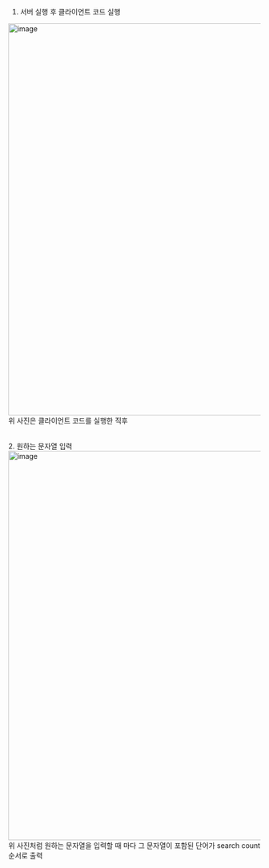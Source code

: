 1. 서버 실행 후 클라이언트 코드 실행 </br>
<img width="783" alt="image" src="https://github.com/user-attachments/assets/39c11e22-5b1b-4d3b-b318-5366cc80d156">
</br> 위 사진은 클라이언트 코드를 실행한 직후</br>

</br>2. 원하는 문자열 입력
<img width="778" alt="image" src="https://github.com/user-attachments/assets/0efda7f3-4e89-4cc9-92d2-f1d2ead27322">
</br> 위 사진처럼 원하는 문자열을 입력할 때 마다 그 문자열이 포함된 단어가 search count 순서로 출력</br>
